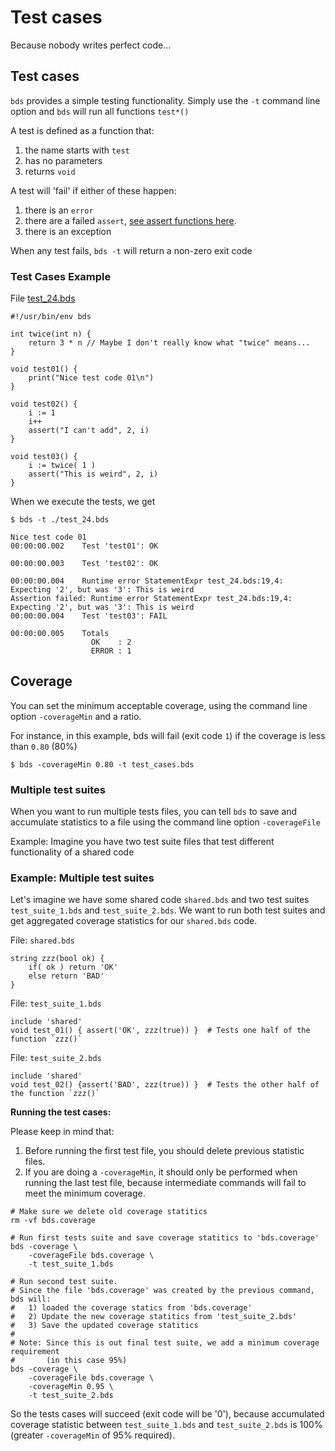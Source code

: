 # Test cases

Because nobody writes perfect code... 

## Test cases

`bds` provides a simple testing functionality. 
Simply use the `-t` command line option and `bds` will run all functions `test*()`

A test is defined as a function that:

1. the name starts with `test`
2. has no parameters
3. returns `void`

A test will 'fail' if either of these happen:

1. there is an `error`
2. there are a failed `assert`, [see assert functions here](functions.md).
3. there is an exception

When any test fails, `bds -t` will return a non-zero exit code 

### Test Cases Example

File <a href="bds/test_24.bds">test_24.bds</a>
```
#!/usr/bin/env bds

int twice(int n) {
    return 3 * n // Maybe I don't really know what "twice" means...
}

void test01() {
    print("Nice test code 01\n")
}

void test02() {
    i := 1
    i++
    assert("I can't add", 2, i)
}

void test03() {
    i := twice( 1 )
    assert("This is weird", 2, i)
}
```

When we execute the tests, we get
```
$ bds -t ./test_24.bds 

Nice test code 01
00:00:00.002	Test 'test01': OK

00:00:00.003	Test 'test02': OK

00:00:00.004	Runtime error StatementExpr test_24.bds:19,4: Expecting '2', but was '3': This is weird
Assertion failed: Runtime error StatementExpr test_24.bds:19,4: Expecting '2', but was '3': This is weird
00:00:00.004	Test 'test03': FAIL

00:00:00.005	Totals
                  OK    : 2
                  ERROR : 1
```

## Coverage 

You can set the minimum acceptable coverage, using the command line option `-coverageMin` and a ratio.

For instance, in this example, bds will fail (exit code `1`) if the coverage is less than `0.80` (80%)

```
$ bds -coverageMin 0.80 -t test_cases.bds 
```

### Multiple test suites

When you want to run multiple tests files, you can tell `bds` to save and accumulate statistics to a file using the command line option `-coverageFile`

Example: Imagine you have two test suite files that test different functionality of a shared code 


### Example: Multiple test suites

Let's imagine we have some shared code `shared.bds` and two test suites `test_suite_1.bds` and `test_suite_2.bds`.
We want to run both test suites and get aggregated coverage statistics for our `shared.bds` code.

File: `shared.bds`
```
string zzz(bool ok) {
    if( ok ) return 'OK'
    else return 'BAD'
}
```
File: `test_suite_1.bds`
```
include 'shared'
void test_01() { assert('OK', zzz(true)) }  # Tests one half of the function `zzz()`
```
File: `test_suite_2.bds`
```
include 'shared'
void test_02() {assert('BAD', zzz(true)) }  # Tests the other half of the function `zzz()`
```

**Running the test cases:**

Please keep in mind that:

1. Before running the first test file, you should delete previous statistic files.
2. If you are doing a `-coverageMin`, it should only be performed when running the last test file, because intermediate commands will fail to meet the minimum coverage.

```
# Make sure we delete old coverage statitics
rm -vf bds.coverage

# Run first tests suite and save coverage statitics to 'bds.coverage'
bds -coverage \
    -coverageFile bds.coverage \ 
    -t test_suite_1.bds

# Run second test suite.
# Since the file 'bds.coverage' was created by the previous command, bds will:
#   1) loaded the coverage statics from 'bds.coverage'
#   2) Update the new coverage statitics from 'test_suite_2.bds'
#   3) Save the updated coverage statitics
#
# Note: Since this is out final test suite, we add a minimum coverage requirement
#       (in this case 95%)
bds -coverage \
    -coverageFile bds.coverage \
    -coverageMin 0.95 \
    -t test_suite_2.bds
```

So the tests cases will succeed (exit code will be '0'), because accumulated coverage statistic between `test_suite_1.bds` and `test_suite_2.bds` is 100% (greater `-coverageMin` of 95% required).
